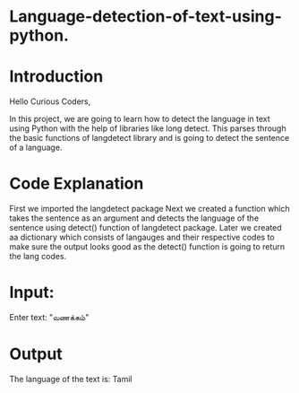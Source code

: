 # Language-detection-of-text-using-python.

# Introduction
Hello Curious Coders,

In this project, we are going to learn how to detect the language in text using Python with the help of libraries like long detect. This parses through the basic functions of langdetect library and is going to detect the sentence of a language.

# Code Explanation
First we imported the langdetect package
Next we created a function which takes the sentence as an argument and detects the language of the sentence using detect() function of langdetect package.
Later we created aa dictionary which consists of langauges and their respective codes to make sure the output looks good as the detect() function is going to return the lang codes.
# Input:
Enter text: "வணக்கம்"

# Output
The language of the text is: Tamil
